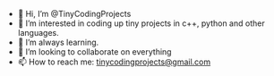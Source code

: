 - 👋 Hi, I’m @TinyCodingProjects
- 👀 I’m interested in coding up tiny projects in c++, python and other languages.
- 🌱 I’m always learning.
- 💞️ I’m looking to collaborate on everything
- 📫 How to reach me: tinycodingprojects@gmail.com

<!---
This is a comment
--->
